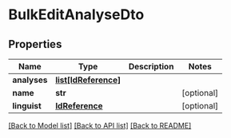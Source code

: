 # BulkEditAnalyseDto

## Properties
Name | Type | Description | Notes
------------ | ------------- | ------------- | -------------
**analyses** | [**list[IdReference]**](IdReference.md) |  | 
**name** | **str** |  | [optional] 
**linguist** | [**IdReference**](IdReference.md) |  | [optional] 

[[Back to Model list]](../README.md#documentation-for-models) [[Back to API list]](../README.md#documentation-for-api-endpoints) [[Back to README]](../README.md)



